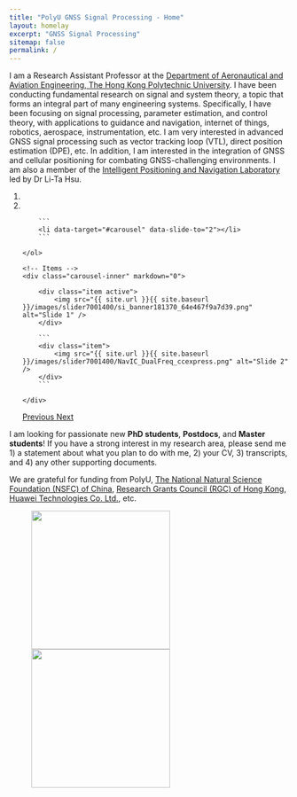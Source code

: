```yaml
---
title: "PolyU GNSS Signal Processing - Home"
layout: homelay
excerpt: "GNSS Signal Processing"
sitemap: false
permalink: /
---
```


I am a Research Assistant Professor at the [Department of Aeronautical and Aviation Engineering, The Hong Kong Polytechnic University](https://www.polyu.edu.hk/en/aae/). I have been conducting fundamental research on signal and system theory, a topic that forms an integral part of many engineering systems. Specifically, I have been focusing on signal processing, parameter estimation, and control theory, with applications to guidance and navigation, internet of things, robotics, aerospace, instrumentation, etc. I am very interested in advanced GNSS signal processing such as vector tracking loop (VTL), direct position estimation (DPE), etc. In addition, I am interested in the integration of GNSS and cellular positioning for combating GNSS-challenging environments. I am also a member of the [Intelligent Positioning and Navigation Laboratory](https://www.polyu-ipn-lab.com/) led by Dr Li-Ta Hsu.



<div markdown="0" id="carousel" class="carousel slide" data-ride="carousel" data-interval="3000" data-pause="hover" >
    <!-- Menu -->
    <ol class="carousel-indicators">
        <li data-target="#carousel" data-slide-to="0" class="active"></li>
        <li data-target="#carousel" data-slide-to="1"></li>

        ```
        <li data-target="#carousel" data-slide-to="2"></li>
        ```
        
    </ol>

    <!-- Items -->
    <div class="carousel-inner" markdown="0">

        <div class="item active">
            <img src="{{ site.url }}{{ site.baseurl }}/images/slider7001400/si_banner181370_64e467f9a7d39.png" alt="Slide 1" />
        </div>      

        ```
        <div class="item">
            <img src="{{ site.url }}{{ site.baseurl }}/images/slider7001400/NavIC_DualFreq_ccexpress.png" alt="Slide 2" />
        </div>  
        ```
        
    </div>
  <a class="left carousel-control" href="#carousel" role="button" data-slide="prev">
    <span class="glyphicon glyphicon-chevron-left" aria-hidden="true"></span>
    <span class="sr-only">Previous</span>
  </a>
  <a class="right carousel-control" href="#carousel" role="button" data-slide="next">
    <span class="glyphicon glyphicon-chevron-right" aria-hidden="true"></span>
    <span class="sr-only">Next</span>
  </a>
</div>


I am looking for passionate new **PhD students**, **Postdocs**, and **Master students**! If you have a strong interest in my research area, please send me 1) a statement about what you plan to do with me, 2) your CV, 3) transcripts, and 4) any other supporting documents.


We are grateful for funding from PolyU, [The National Natural Science Foundation (NSFC) of China](https://www.nsfc.gov.cn/english/site_1/index.html), [Research Grants Council (RGC) of Hong Kong](https://www.ugc.edu.hk/eng/rgc/), [Huawei Technologies Co. Ltd.](https://www.huawei.com/en/), etc.  

<figure class="fourth">
  <img src="{{ site.url }}{{ site.baseurl }}/images/logopic/logo-polyu.png" style="width: 250px">
  <img src="{{ site.url }}{{ site.baseurl }}/images/logopic/logo-polyu aae.png" style="width: 250px">
</figure>
